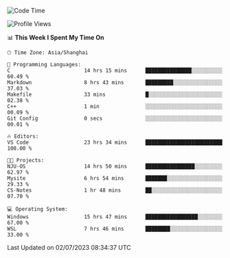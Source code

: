 <!--START_SECTION:waka-->
![Code Time](http://img.shields.io/badge/Code%20Time-1%2C034%20hrs%2014%20mins-blue)

![Profile Views](http://img.shields.io/badge/Profile%20Views-0-blue)

📊 **This Week I Spent My Time On** 

```text
🕑︎ Time Zone: Asia/Shanghai

💬 Programming Languages: 
C                        14 hrs 15 mins      ███████████████░░░░░░░░░░   60.49 % 
Markdown                 8 hrs 43 mins       █████████░░░░░░░░░░░░░░░░   37.03 % 
Makefile                 33 mins             █░░░░░░░░░░░░░░░░░░░░░░░░   02.38 % 
C++                      1 min               ░░░░░░░░░░░░░░░░░░░░░░░░░   00.09 % 
Git Config               0 secs              ░░░░░░░░░░░░░░░░░░░░░░░░░   00.01 % 

🔥 Editors: 
VS Code                  23 hrs 34 mins      █████████████████████████   100.00 % 

🐱‍💻 Projects: 
NJU-OS                   14 hrs 50 mins      ████████████████░░░░░░░░░   62.97 % 
Mysite                   6 hrs 54 mins       ███████░░░░░░░░░░░░░░░░░░   29.33 % 
CS-Notes                 1 hr 48 mins        ██░░░░░░░░░░░░░░░░░░░░░░░   07.70 % 

💻 Operating System: 
Windows                  15 hrs 47 mins      █████████████████░░░░░░░░   67.00 % 
WSL                      7 hrs 46 mins       ████████░░░░░░░░░░░░░░░░░   33.00 % 
```


 Last Updated on 02/07/2023 08:34:37 UTC
<!--END_SECTION:waka-->